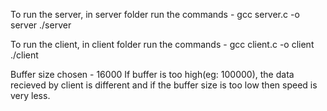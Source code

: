 To run the server, in server folder run the commands - 
gcc server.c -o server
./server

To run the client, in client folder run the commands - 
gcc client.c -o client
./client

Buffer size chosen - 16000
If buffer is too high(eg: 100000), the data recieved by client is different and if the buffer size is too low then speed is very less.